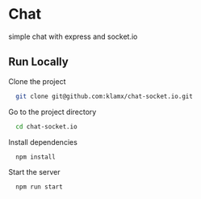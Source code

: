 # Chat
simple chat with express and socket.io

## Run Locally

Clone the project

```bash
  git clone git@github.com:klamx/chat-socket.io.git
```

Go to the project directory

```bash
  cd chat-socket.io
```

Install dependencies

```bash
  npm install
```

Start the server

```bash
  npm run start
```
